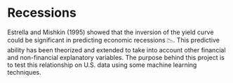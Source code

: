 # Recessions
Estrella and Mishkin (1995) showed that the inversion of the yield curve could be significant in predicting economic recessions 📉. This predictive ability has been theorized and extended to take into account other financial and non-financial explanatory variables. The purpose behind this project is to test this relationship on U.S. data using some machine learning techniques.
